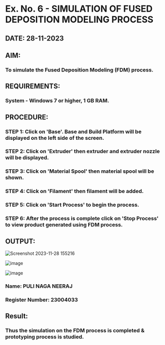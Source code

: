 # Ex. No. 6 - SIMULATION OF FUSED DEPOSITION MODELING PROCESS

## DATE: 28-11-2023
## AIM:
### To simulate the Fused Deposition Modeling (FDM) process.

## REQUIREMENTS:
### System - Windows 7 or higher, 1 GB RAM.

## PROCEDURE:
### STEP 1: Click on 'Base'. Base and Build Platform will be displayed on the left side of the screen.
### STEP 2: Click on 'Extruder' then extruder and extruder nozzle will be displayed.
### STEP 3: Click on 'Material Spool' then material spool will be shown.
### STEP 4: Click on 'Filament' then filament will be added.
### STEP 5: Click on 'Start Process' to begin the process.
### STEP 6: After the process is complete click on 'Stop Process' to view product generated using FDM process.

## OUTPUT:
![Screenshot 2023-11-28 155216](https://github.com/PuliNagaNeeraj/Ex.-No---6.-SIMULATION-OF-FUSED-DEPOSITION-MODELING-PROCESS/assets/138849173/c315f04e-64de-4ee8-ae61-59425f391b67)

![image](https://github.com/PuliNagaNeeraj/Ex.-No---6.-SIMULATION-OF-FUSED-DEPOSITION-MODELING-PROCESS/assets/138849173/08cdca63-6107-475f-bd4a-b3beac01a4a1)

![image](https://github.com/PuliNagaNeeraj/Ex.-No---6.-SIMULATION-OF-FUSED-DEPOSITION-MODELING-PROCESS/assets/138849173/8368f276-3932-48dd-af36-e85031150e2a)

### Name: PULI NAGA NEERAJ
### Register Number: 23004033

## Result:
### Thus the simulation on the FDM process is completed & prototyping process is studied.
